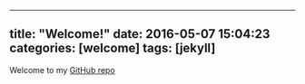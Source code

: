---
title:  "Welcome!"
date:   2016-05-07 15:04:23
categories: [welcome]
tags: [jekyll]
--------------
Welcome to my [GitHub repo][my-gh]


[my-gh]:   https://github.com/minhtuannguyen
